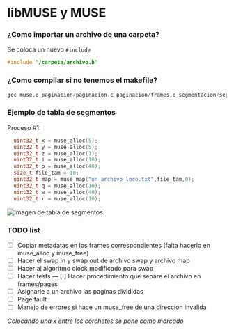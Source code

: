 # libMUSE y MUSE
### ¿Como importar un archivo de una carpeta?
Se coloca un nuevo `#include`
```C
#include "/carpeta/archivo.h"
```

### ¿Como compilar si no tenemos el makefile?
```C
gcc muse.c paginacion/paginacion.c paginacion/frames.c segmentacion/segmentacion.c utils/utils.c -o muse -lcommons
```

### Ejemplo de tabla de segmentos
Proceso #1:

```C
  uint32_t x = muse_alloc(5);
  uint32_t y = muse_alloc(5);
  uint32_t z = muse_alloc(1);
  uint32_t i = muse_alloc(10);
  uint32_t p = muse_alloc(40);
  size_t file_tam = 10;
  uint32_t map = muse_map("un_archivo_loco.txt",file_tam,0);
  uint32_t q = muse_alloc(10);
  uint32_t w = muse_alloc(40);
  uint32_t r = muse_alloc(10);
```
![Imagen de tabla de segmentos](https://i.ibb.co/SQqQH2v/adklsjdal-Page-3-2.png)

### TODO list
- [ ] Copiar metadatas en los frames correspondientes (falta hacerlo en muse_alloc y muse_free)
- [ ] Hacer el swap in y swap out de archivo swap y archivo map
- [ ] Hacer al algoritmo clock modificado para swap
- [ ] Hacer tests
— [ ] Hacer procedimiento que separe el archivo en frames/pages
- [ ] Asignarle a un archivo las paginas divididas
- [ ] Page fault
- [ ] Manejo de errores si hace un muse_free de una direccion invalida

*Colocando una x entre los corchetes se pone como marcado*
